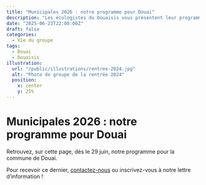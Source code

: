 ```yaml
---
title: "Municipales 2026 : notre programme pour Douai"
description: "Les écologistes du Douaisis vous présentent leur programme pour 2026."
date: "2025-06-23T22:00:00Z"
draft: false
categories:
  - Vie du groupe
tags:
  - Douai
  - Douaisis
illustration:
  url: "/public/illustrations/rentree-2024.jpg"
  alt: "Photo de groupe de la rentrée 2024"
  position:
    x: center
    y: 25%
---
```


# Municipales 2026 : notre programme pour Douai

Retrouvez, sur cette page, dès le 29 juin, notre programme pour la commune de Douai.

Pour recevoir ce dernier, [contactez-nous](mailto:eelv.douai@gmail.com) ou inscrivez-vous à notre lettre d’information !
